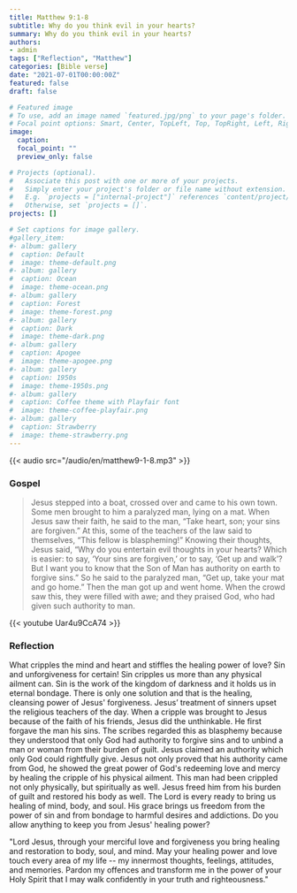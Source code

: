 ```yaml
---
title: Matthew 9:1-8
subtitle: Why do you think evil in your hearts?
summary: Why do you think evil in your hearts?
authors:
- admin
tags: ["Reflection", "Matthew"]
categories: [Bible verse]
date: "2021-07-01T00:00:00Z"
featured: false
draft: false

# Featured image
# To use, add an image named `featured.jpg/png` to your page's folder.
# Focal point options: Smart, Center, TopLeft, Top, TopRight, Left, Right, BottomLeft, Bottom, BottomRight
image:
  caption:
  focal_point: ""
  preview_only: false

# Projects (optional).
#   Associate this post with one or more of your projects.
#   Simply enter your project's folder or file name without extension.
#   E.g. `projects = ["internal-project"]` references `content/project/deep-learning/index.md`.
#   Otherwise, set `projects = []`.
projects: []

# Set captions for image gallery.
#gallery_item:
#- album: gallery
#  caption: Default
#  image: theme-default.png
#- album: gallery
#  caption: Ocean
#  image: theme-ocean.png
#- album: gallery
#  caption: Forest
#  image: theme-forest.png
#- album: gallery
#  caption: Dark
#  image: theme-dark.png
#- album: gallery
#  caption: Apogee
#  image: theme-apogee.png
#- album: gallery
#  caption: 1950s
#  image: theme-1950s.png
#- album: gallery
#  caption: Coffee theme with Playfair font
#  image: theme-coffee-playfair.png
#- album: gallery
#  caption: Strawberry
#  image: theme-strawberry.png
---
```


{{< audio src="/audio/en/matthew9-1-8.mp3" >}}

### Gospel
> Jesus stepped into a boat, crossed over and came to his own town. Some men brought to him a paralyzed man, lying on a mat. When Jesus saw their faith, he said to the man, “Take heart, son; your sins are forgiven.” At this, some of the teachers of the law said to themselves, “This fellow is blaspheming!” Knowing their thoughts, Jesus said, “Why do you entertain evil thoughts in your hearts? Which is easier: to say, ‘Your sins are forgiven,’ or to say, ‘Get up and walk’? But I want you to know that the Son of Man has authority on earth to forgive sins.” So he said to the paralyzed man, “Get up, take your mat and go home.” Then the man got up and went home. When the crowd saw this, they were filled with awe; and they praised God, who had given such authority to man.

{{< youtube Uar4u9CcA74 >}}

### Reflection
What cripples the mind and heart and stiffles the healing power of love?  Sin and unforgiveness for certain!  Sin cripples us more than any physical ailment can.  Sin is the work of the kingdom of darkness and it holds us in eternal bondage. There is only one solution and that is the healing, cleansing power of Jesus' forgiveness. Jesus’ treatment of sinners upset the religious teachers of the day.  When a cripple was brought to Jesus because of the faith of his friends, Jesus did the unthinkable.  He first forgave the man his sins.  The scribes regarded this as blasphemy because they understood that only God had authority to forgive sins and to unbind a man or woman from their burden of guilt.  Jesus claimed an authority which only God could rightfully give.  Jesus not only proved that his authority came from God, he showed the great power of God's redeeming love and mercy by healing the cripple of his physical ailment. This man had been crippled not only physically, but spiritually as well. Jesus freed him from his burden of guilt and restored his body as well. The Lord is every ready to bring us healing of mind, body, and soul.  His grace brings us freedom from the power of sin and from bondage to harmful desires and addictions.  Do you allow anything to keep you from Jesus' healing power?

"Lord Jesus, through your merciful love and forgiveness you bring healing and restoration to body, soul, and mind. May your healing power and love touch every area of my life -- my innermost thoughts, feelings, attitudes, and memories. Pardon my offences and transform me in the power of your Holy Spirit that I may walk confidently in your truth and righteousness."
